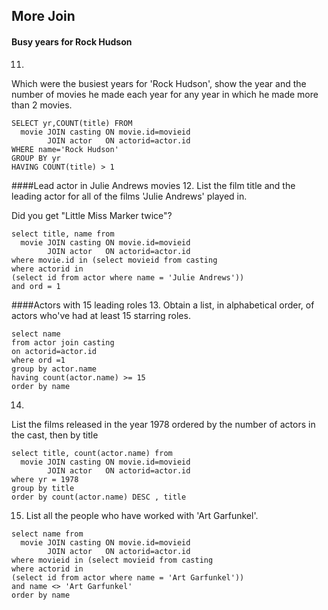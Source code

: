 ## More Join

#### Busy years for Rock Hudson
11.
Which were the busiest years for 'Rock Hudson', show the year and the number of movies he made each year for any year in which he made more than 2 movies.
```
SELECT yr,COUNT(title) FROM
  movie JOIN casting ON movie.id=movieid
        JOIN actor   ON actorid=actor.id
WHERE name='Rock Hudson'
GROUP BY yr
HAVING COUNT(title) > 1
```
####Lead actor in Julie Andrews movies
12.
List the film title and the leading actor for all of the films 'Julie Andrews' played in.

Did you get "Little Miss Marker twice"?
```
select title, name from
  movie JOIN casting ON movie.id=movieid
        JOIN actor   ON actorid=actor.id
where movie.id in (select movieid from casting 
where actorid in 
(select id from actor where name = 'Julie Andrews'))
and ord = 1
```
####Actors with 15 leading roles
13.
Obtain a list, in alphabetical order, of actors who've had at least 15 starring roles.
```
select name 
from actor join casting
on actorid=actor.id
where ord =1
group by actor.name
having count(actor.name) >= 15
order by name
```

14.
List the films released in the year 1978 ordered by the number of actors in the cast, then by title
```
select title, count(actor.name) from
  movie JOIN casting ON movie.id=movieid
        JOIN actor   ON actorid=actor.id
where yr = 1978
group by title
order by count(actor.name) DESC , title 
```

15. List all the people who have worked with 'Art Garfunkel'.
```
select name from
  movie JOIN casting ON movie.id=movieid
        JOIN actor   ON actorid=actor.id 
where movieid in (select movieid from casting 
where actorid in 
(select id from actor where name = 'Art Garfunkel'))
and name <> 'Art Garfunkel'
order by name
```
